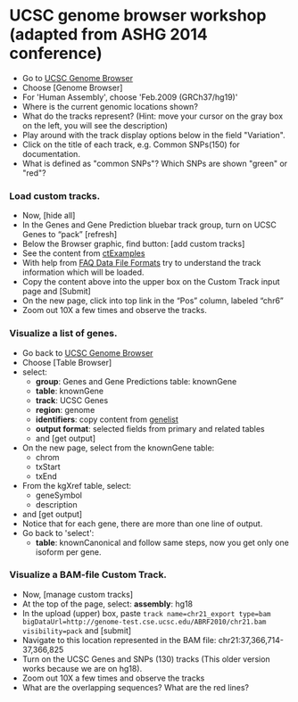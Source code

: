 # UCSC genome browser workshop (adapted from ASHG 2014 conference)

* Go to [UCSC Genome Browser](http://genome-euro.ucsc.edu/)
* Choose [Genome Browser]
* For 'Human Assembly', choose 'Feb.2009 (GRCh37/hg19)'
* Where is the current genomic locations shown?
* What do the tracks represent? (Hint: move your cursor on the gray box on the left, you will see the description)
* Play around with the track display options below in the field "Variation". 
* Click on the title of each track, e.g. Common SNPs(150) for documentation.
* What is defined as "common SNPs"? Which SNPs are shown "green" or "red"?

### Load custom tracks.
* Now, [hide all]
* In the Genes and Gene Prediction bluebar track group, turn on UCSC Genes to “pack”
[refresh]
* Below the Browser graphic, find button: [add custom tracks]
* See the content from [ctExamples](https://genome-euro.ucsc.edu/training/ashg2014/ctExamples.txt) 
* With help from [FAQ Data File Formats](http://genome.ucsc.edu/FAQ/FAQformat.html) try to understand the track information which will be loaded.
* Copy the content above into the upper box on the Custom Track input page and [Submit]
* On the new page, click into top link in the “Pos” column, labeled “chr6”
* Zoom out 10X a few times and observe the tracks.

### Visualize a list of genes.
* Go back to [UCSC Genome Browser](http://genome-euro.ucsc.edu/)
* Choose [Table Browser]
* select:
    * __group__: Genes and Gene Predictions table: knownGene
    * __table__: knownGene
    * __track__: UCSC Genes
    * __region__: genome
    * __identifiers__: copy content from [genelist](https://genome-euro.ucsc.edu/training/ashg2014/genelist)
    * __output format__: selected fields from primary and related tables
    * and [get output]
* On the new page, select from the knownGene table:
    * chrom
    * txStart
    * txEnd
* From the kgXref table, select:
    * geneSymbol
    * description
* and [get output]
* Notice that for each gene, there are more than one line of output.
* Go back to 'select':
	* __table__: knownCanonical
	and follow same steps, now you get only one isoform per gene.


### Visualize a BAM-file Custom Track.
* Now, [manage custom tracks]
* At the top of the page, select: __assembly__: hg18
* In the upload (upper) box, paste `track name=chr21_export type=bam bigDataUrl=http://genome-test.cse.ucsc.edu/ABRF2010/chr21.bam visibility=pack` and [submit]
* Navigate to this location represented in the BAM file: chr21:37,366,714-37,366,825
* Turn on the UCSC Genes and SNPs (130) tracks (This older version works because we are on hg18).
* Zoom out 10X a few times and observe the tracks
* What are the overlapping sequences? What are the red lines?
